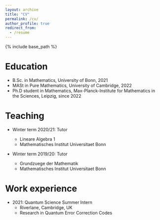 ```yaml
---
layout: archive
title: "CV"
permalink: /cv/
author_profile: true
redirect_from:
  - /resume
---
```


{% include base_path %}

Education
======
* B.Sc. in Mathematics, University of Bonn, 2021
* MASt in Pure Mathematics, University of Cambridge, 2022
* Ph.D student in Mathematics, Max-Planck-Institute for Mathematics in the Sciences, Leipzig, since 2022


Teaching
======
* Winter term 2020/21: Tutor
  * Lineare Algebra 1
  * Mathematisches Institut Universitaet Bonn

* Winter term 2019/20: Tutor
  * Grundzuege der Mathematik
  * Mathematisches Institut Universitaet Bonn


Work experience
======
* 2021: Quantum Science Summer Intern
  * Riverlane, Cambridge, UK
  * Research in Quantum Error Correction Codes

  
<!-- Skills
======
* Skill 1
* Skill 2
  * Sub-skill 2.1
  * Sub-skill 2.2
  * Sub-skill 2.3
* Skill 3

Publications
======
  <ul>{% for post in site.publications %}
    {% include archive-single-cv.html %}
  {% endfor %}</ul>
  
Talks
======
  <ul>{% for post in site.talks %}
    {% include archive-single-talk-cv.html %}
  {% endfor %}</ul>
  
Teaching
======
  <ul>{% for post in site.teaching %}
    {% include archive-single-cv.html %}
  {% endfor %}</ul>
  
Service and leadership
======
* Currently signed in to 43 different slack teams -->
